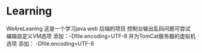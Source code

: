 # Learning
WeAreLeaning
这是一个学习java web 后端的项目
控制台输出乱码问题可尝试 编辑自定义VM选项
添加：-Dfile.encoding=UTF-8
并为TomCat服务器的虚拟机选项
添加： -Dfile.encoding=UTF-8
